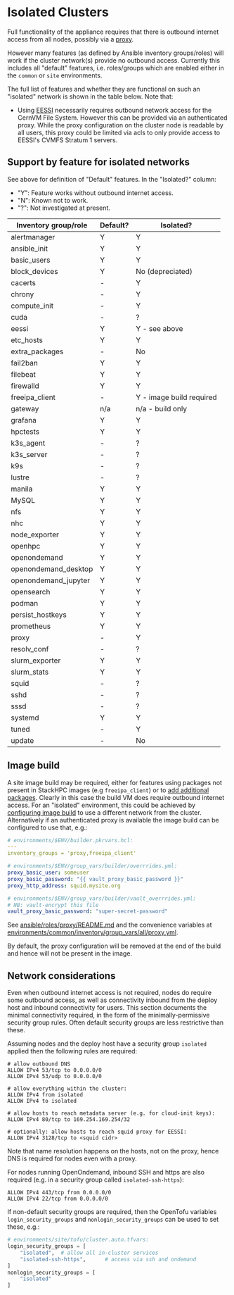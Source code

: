 # Isolated Clusters

Full functionality of the appliance requires that there is outbound internet
access from all nodes, possibly via a [proxy](../../ansible/roles/proxy/).

However many features (as defined by Ansible inventory groups/roles) will work
if the cluster network(s) provide no outbound access. Currently this includes
all "default" features, i.e. roles/groups which are enabled either in the
`common` or `site` environments.

The full list of features and whether they are functional on such an "isolated"
network is shown in the table below. Note that:

- Using [EESSI](https://www.eessi.io/docs/) necessarily requires outbound
  network access for the CernVM File System. However this can be provided
  via an authenticated proxy. While the proxy configuration on the cluster node
  is readable by all users, this proxy could be limited via acls to only provide
  access to EESSI's CVMFS Stratum 1 servers.

## Support by feature for isolated networks

See above for definition of "Default" features. In the "Isolated?" column:

- "Y": Feature works without outbound internet access.
- "N": Known not to work.
- "?": Not investigated at present.

| Inventory group/role | Default? | Isolated?                |
| -------------------- | -------- | ------------------------ |
| alertmanager         | Y        | Y                        |
| ansible_init         | Y        | Y                        |
| basic_users          | Y        | Y                        |
| block_devices        | Y        | No (depreciated)         |
| cacerts              | -        | Y                        |
| chrony               | -        | Y                        |
| compute_init         | -        | Y                        |
| cuda                 | -        | ?                        |
| eessi                | Y        | Y - see above            |
| etc_hosts            | Y        | Y                        |
| extra_packages       | -        | No                       |
| fail2ban             | Y        | Y                        |
| filebeat             | Y        | Y                        |
| firewalld            | Y        | Y                        |
| freeipa_client       | -        | Y - image build required |
| gateway              | n/a      | n/a - build only         |
| grafana              | Y        | Y                        |
| hpctests             | Y        | Y                        |
| k3s_agent            | -        | ?                        |
| k3s_server           | -        | ?                        |
| k9s                  | -        | ?                        |
| lustre               | -        | ?                        |
| manila               | Y        | Y                        |
| MySQL                | Y        | Y                        |
| nfs                  | Y        | Y                        |
| nhc                  | Y        | Y                        |
| node_exporter        | Y        | Y                        |
| openhpc              | Y        | Y                        |
| openondemand         | Y        | Y                        |
| openondemand_desktop | Y        | Y                        |
| openondemand_jupyter | Y        | Y                        |
| opensearch           | Y        | Y                        |
| podman               | Y        | Y                        |
| persist_hostkeys     | Y        | Y                        |
| prometheus           | Y        | Y                        |
| proxy                | -        | Y                        |
| resolv_conf          | -        | ?                        |
| slurm_exporter       | Y        | Y                        |
| slurm_stats          | Y        | Y                        |
| squid                | -        | ?                        |
| sshd                 | -        | ?                        |
| sssd                 | -        | ?                        |
| systemd              | Y        | Y                        |
| tuned                | -        | Y                        |
| update               | -        | No                       |

## Image build

A site image build may be required, either for features using packages not
present in StackHPC images (e.g `freeipa_client`) or to [add additional packages](../operations.md#adding-additional-packages).
Clearly in this case the build VM does require outbound internet access. For an
"isolated" environment, this could be achieved by [configuring image build](../image-build.md)
to use a different network from the cluster. Alternatively if an authenticated
proxy is available the image build can be configured to use that, e.g.:

```yaml
# environments/$ENV/builder.pkrvars.hcl:
---
inventory_groups = 'proxy,freeipa_client'
```

```yaml
# environments/$ENV/group_vars/builder/overrrides.yml:
proxy_basic_user: someuser
proxy_basic_password: "{{ vault_proxy_basic_password }}"
proxy_http_address: squid.mysite.org
```

```yaml
# environments/$ENV/group_vars/builder/vault_overrrides.yml:
# NB: vault-encrypt this file
vault_proxy_basic_password: "super-secret-password"
```

See [ansible/roles/proxy/README.md](../../ansible/roles/proxy/README.md) and
the convenience variables at
[environments/common/inventory/group_vars/all/proxy.yml](../../environments/common/inventory/group_vars/all/proxy.yml).

By default, the proxy configuration will be removed at the end of the build and
hence will not be present in the image.

## Network considerations

Even when outbound internet access is not required, nodes do require some
outbound access, as well as connectivity inbound from the deploy host and
inbound connectivity for users. This section documents the minimal connectivity
required, in the form of the minimally-permissive security group rules. Often
default security groups are less restrictive than these.

Assuming nodes and the deploy host have a security group `isolated` applied then
the following rules are required:

```text
# allow outbound DNS
ALLOW IPv4 53/tcp to 0.0.0.0/0
ALLOW IPv4 53/udp to 0.0.0.0/0

# allow everything within the cluster:
ALLOW IPv4 from isolated
ALLOW IPv4 to isolated

# allow hosts to reach metadata server (e.g. for cloud-init keys):
ALLOW IPv4 80/tcp to 169.254.169.254/32

# optionally: allow hosts to reach squid proxy for EESSI:
ALLOW IPv4 3128/tcp to <squid cidr>
```

Note that name resolution happens on the hosts, not on the proxy, hence DNS is
required for nodes even with a proxy.

For nodes running OpenOndemand, inbound SSH and https are also required
(e.g. in a security group called `isolated-ssh-https`):

```text
ALLOW IPv4 443/tcp from 0.0.0.0/0
ALLOW IPv4 22/tcp from 0.0.0.0/0
```

If non-default security groups are required, then the OpenTofu variables
`login_security_groups` and `nonlogin_security_groups` can be used to set
these, e.g.:

```terraform
# environments/site/tofu/cluster.auto.tfvars:
login_security_groups = [
    "isolated",  # allow all in-cluster services
    "isolated-ssh-https",      # access via ssh and ondemand
]
nonlogin_security_groups = [
    "isolated"
]
```
